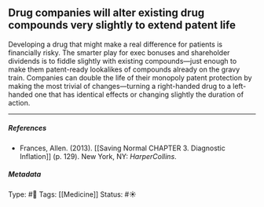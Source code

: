 ## Drug companies will alter existing drug compounds very slightly to extend patent life # 

Developing a drug that might make a real difference for patients is financially risky. The smarter play for exec bonuses and shareholder dividends is to fiddle slightly with existing compounds—just enough to make them patent-ready lookalikes of compounds already on the gravy train. Companies can double the life of their monopoly patent protection by making the most trivial of changes—turning a right-handed drug to a left-handed one that has identical effects or changing slightly the duration of action.

___

##### References

- Frances, Allen. (2013). [[Saving Normal CHAPTER 3. Diagnostic Inflation]] (p. 129). New York, NY: _HarperCollins_.

##### Metadata

Type: #🔴 
Tags: [[Medicine]] 
Status: #☀️ 